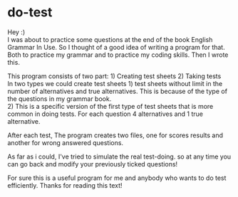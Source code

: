 # do-test
Hey :)     
I was about to practice some questions at the end of the book English Grammar In Use.
So I thought of a good idea of writing a program for that.
Both to practice my grammar and to practice my coding skills. Then I wrote this.

This program consists of two part: 1) Creating test sheets  2) Taking tests    
In two types we could create test sheets 1) test sheets without limit in the number of alternatives
and true alternatives. This is because of the type of the questions in my grammar book.      
2) This is a specific version of the first type of test sheets that is more common in doing tests.
For each question 4 alternatives and 1 true alternative.

After each test, The program creates two files, one for scores results
and another for wrong answered questions.

As far as i could, I've tried to simulate the real test-doing. so at any time you can
go back and modify your previously ticked questions!

For sure this is a useful program for me and anybody who wants to do test efficiently.
Thanks for reading this text!
